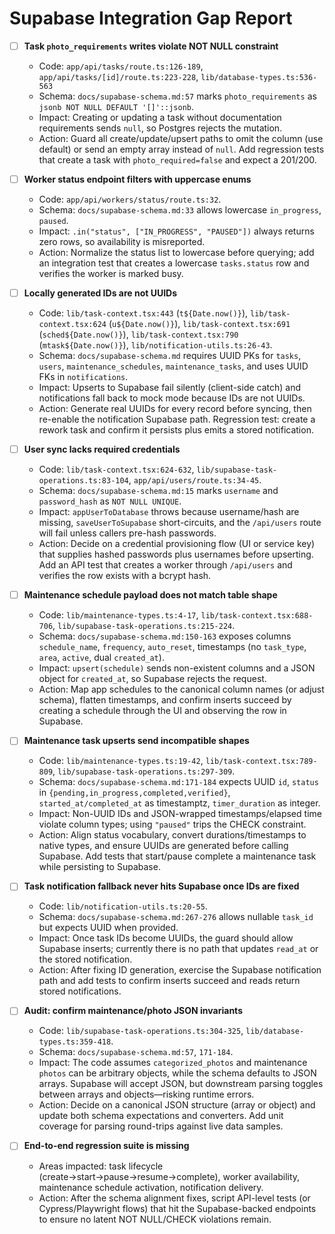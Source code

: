 # Supabase Integration Gap Report

- [ ] **Task `photo_requirements` writes violate NOT NULL constraint**  
  - Code: `app/api/tasks/route.ts:126-189`, `app/api/tasks/[id]/route.ts:223-228`, `lib/database-types.ts:536-563`  
  - Schema: `docs/supabase-schema.md:57` marks `photo_requirements` as `jsonb NOT NULL DEFAULT '[]'::jsonb`.  
  - Impact: Creating or updating a task without documentation requirements sends `null`, so Postgres rejects the mutation.  
  - Action: Guard all create/update/upsert paths to omit the column (use default) or send an empty array instead of `null`. Add regression tests that create a task with `photo_required=false` and expect a 201/200.

- [ ] **Worker status endpoint filters with uppercase enums**  
  - Code: `app/api/workers/status/route.ts:32`.  
  - Schema: `docs/supabase-schema.md:33` allows lowercase `in_progress`, `paused`.  
  - Impact: `.in("status", ["IN_PROGRESS", "PAUSED"])` always returns zero rows, so availability is misreported.  
  - Action: Normalize the status list to lowercase before querying; add an integration test that creates a lowercase `tasks.status` row and verifies the worker is marked busy.

- [ ] **Locally generated IDs are not UUIDs**  
  - Code: `lib/task-context.tsx:443` (`t${Date.now()}`), `lib/task-context.tsx:624` (`u${Date.now()}`), `lib/task-context.tsx:691` (`sched${Date.now()}`), `lib/task-context.tsx:790` (`mtask${Date.now()}`), `lib/notification-utils.ts:26-43`.  
  - Schema: `docs/supabase-schema.md` requires UUID PKs for `tasks`, `users`, `maintenance_schedules`, `maintenance_tasks`, and uses UUID FKs in `notifications`.  
  - Impact: Upserts to Supabase fail silently (client-side catch) and notifications fall back to mock mode because IDs are not UUIDs.  
  - Action: Generate real UUIDs for every record before syncing, then re-enable the notification Supabase path. Regression test: create a rework task and confirm it persists plus emits a stored notification.

- [ ] **User sync lacks required credentials**  
  - Code: `lib/task-context.tsx:624-632`, `lib/supabase-task-operations.ts:83-104`, `app/api/users/route.ts:34-45`.  
  - Schema: `docs/supabase-schema.md:15` marks `username` and `password_hash` as `NOT NULL UNIQUE`.  
  - Impact: `appUserToDatabase` throws because username/hash are missing, `saveUserToSupabase` short-circuits, and the `/api/users` route will fail unless callers pre-hash passwords.  
  - Action: Decide on a credential provisioning flow (UI or service key) that supplies hashed passwords plus usernames before upserting. Add an API test that creates a worker through `/api/users` and verifies the row exists with a bcrypt hash.

- [ ] **Maintenance schedule payload does not match table shape**  
  - Code: `lib/maintenance-types.ts:4-17`, `lib/task-context.tsx:688-706`, `lib/supabase-task-operations.ts:215-224`.  
  - Schema: `docs/supabase-schema.md:150-163` exposes columns `schedule_name`, `frequency`, `auto_reset`, timestamps (no `task_type`, `area`, `active`, dual `created_at`).  
  - Impact: `upsert(schedule)` sends non-existent columns and a JSON object for `created_at`, so Supabase rejects the request.  
  - Action: Map app schedules to the canonical column names (or adjust schema), flatten timestamps, and confirm inserts succeed by creating a schedule through the UI and observing the row in Supabase.

- [ ] **Maintenance task upserts send incompatible shapes**  
  - Code: `lib/maintenance-types.ts:19-42`, `lib/task-context.tsx:789-809`, `lib/supabase-task-operations.ts:297-309`.  
  - Schema: `docs/supabase-schema.md:171-184` expects UUID `id`, `status` in `{pending,in_progress,completed,verified}`, `started_at/completed_at` as timestamptz, `timer_duration` as integer.  
  - Impact: Non-UUID IDs and JSON-wrapped timestamps/elapsed time violate column types; using `"paused"` trips the CHECK constraint.  
  - Action: Align status vocabulary, convert durations/timestamps to native types, and ensure UUIDs are generated before calling Supabase. Add tests that start/pause complete a maintenance task while persisting to Supabase.

- [ ] **Task notification fallback never hits Supabase once IDs are fixed**  
  - Code: `lib/notification-utils.ts:20-55`.  
  - Schema: `docs/supabase-schema.md:267-276` allows nullable `task_id` but expects UUID when provided.  
  - Impact: Once task IDs become UUIDs, the guard should allow Supabase inserts; currently there is no path that updates `read_at` or the stored notification.  
  - Action: After fixing ID generation, exercise the Supabase notification path and add tests to confirm inserts succeed and reads return stored notifications.

- [ ] **Audit: confirm maintenance/photo JSON invariants**  
  - Code: `lib/supabase-task-operations.ts:304-325`, `lib/database-types.ts:359-418`.  
  - Schema: `docs/supabase-schema.md:57`, `171-184`.  
  - Impact: The code assumes `categorized_photos` and maintenance `photos` can be arbitrary objects, while the schema defaults to JSON arrays. Supabase will accept JSON, but downstream parsing toggles between arrays and objects—risking runtime errors.  
  - Action: Decide on a canonical JSON structure (array or object) and update both schema expectations and converters. Add unit coverage for parsing round-trips against live data samples.

- [ ] **End-to-end regression suite is missing**  
  - Areas impacted: task lifecycle (create→start→pause→resume→complete), worker availability, maintenance schedule activation, notification delivery.  
  - Action: After the schema alignment fixes, script API-level tests (or Cypress/Playwright flows) that hit the Supabase-backed endpoints to ensure no latent NOT NULL/CHECK violations remain.

